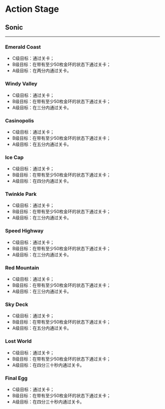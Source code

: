 # Action Stage

## Sonic

---

### Emerald Coast

* C级目标：通过关卡；
* B级目标：在带有至少50枚金环的状态下通过关卡；
* A级目标：在两分内通过关卡。

### Windy Valley

* C级目标：通过关卡；
* B级目标：在带有至少50枚金环的状态下通过关卡；
* A级目标：在三分内通过关卡。

### Casinopolis

* C级目标：通过关卡；
* B级目标：在带有至少50枚金环的状态下通过关卡；
* A级目标：在五分内通过关卡。

### Ice Cap

* C级目标：通过关卡；
* B级目标：在带有至少50枚金环的状态下通过关卡；
* A级目标：在四分内通过关卡。

### Twinkle Park

* C级目标：通过关卡；
* B级目标：在带有至少50枚金环的状态下通过关卡；
* A级目标：在三分内通过关卡。

### Speed Highway

* C级目标：通过关卡；
* B级目标：在带有至少50枚金环的状态下通过关卡；
* A级目标：在三分内通过关卡。

### Red Mountain

* C级目标：通过关卡；
* B级目标：在带有至少50枚金环的状态下通过关卡；
* A级目标：在三分内通过关卡。

### Sky Deck

* C级目标：通过关卡；
* B级目标：在带有至少50枚金环的状态下通过关卡；
* A级目标：在五分内通过关卡。

### Lost World

* C级目标：通过关卡；
* B级目标：在带有至少50枚金环的状态下通过关卡；
* A级目标：在四分三十秒内通过关卡。

### Final Egg

* C级目标：通过关卡；
* B级目标：在带有至少50枚金环的状态下通过关卡；
* A级目标：在四分三十秒内通过关卡。



